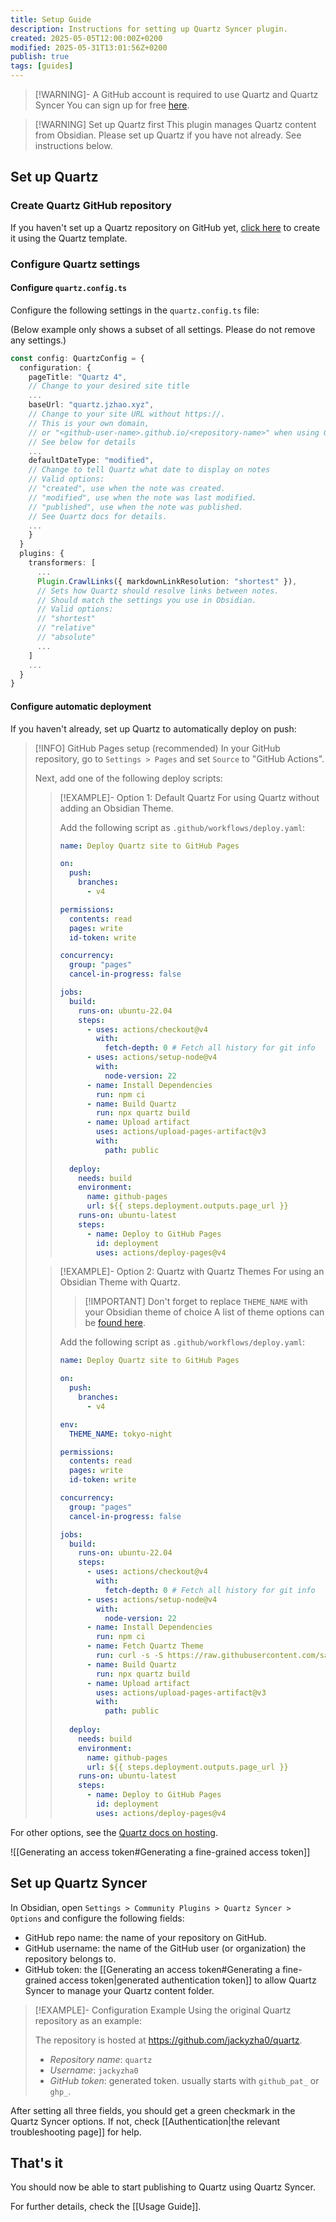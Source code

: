 ```yaml
---
title: Setup Guide
description: Instructions for setting up Quartz Syncer plugin.
created: 2025-05-05T12:00:00Z+0200
modified: 2025-05-31T13:01:56Z+0200
publish: true
tags: [guides]
---
```


> [!WARNING]- A GitHub account is required to use Quartz and Quartz Syncer
> You can sign up for free [here](https://github.com/signup).

> [!WARNING] Set up Quartz first
> This plugin manages Quartz content from Obsidian. Please set up Quartz if you have not already. See instructions below.
>

## Set up Quartz

### Create Quartz GitHub repository

If you haven't set up a Quartz repository on GitHub yet, [click here](https://github.com/new?template_name=quartz&template_owner=jackyzha0) to create it using the Quartz template.

### Configure Quartz settings

#### Configure `quartz.config.ts`

Configure the following settings in the `quartz.config.ts` file:

(Below example only shows a subset of all settings. Please do not remove any settings.)

```ts title="quartz.config.ts" {3,6,12,25}
const config: QuartzConfig = {
  configuration: {
    pageTitle: "Quartz 4",
    // Change to your desired site title
    ...
    baseUrl: "quartz.jzhao.xyz",
    // Change to your site URL without https://.
    // This is your own domain,
    // or "<github-user-name>.github.io/<repository-name>" when using GitHub Pages.
    // See below for details
    ...
    defaultDateType: "modified",
    // Change to tell Quartz what date to display on notes
    // Valid options:
    // "created", use when the note was created.
    // "modified", use when the note was last modified.
    // "published", use when the note was published.
    // See Quartz docs for details.
    ...
    }
  }
  plugins: {
    transformers: [
      ...
      Plugin.CrawlLinks({ markdownLinkResolution: "shortest" }),
      // Sets how Quartz should resolve links between notes.
      // Should match the settings you use in Obsidian.
      // Valid options:
      // "shortest"
      // "relative"
      // "absolute"
      ...
    ]
    ...
  }
}
```

#### Configure automatic deployment

If you haven't already, set up Quartz to automatically deploy on push:

> [!INFO] GitHub Pages setup (recommended)
> In your GitHub repository, go to `Settings > Pages` and set `Source` to "GitHub Actions".
>
> Next, add one of the following deploy scripts:
> > [!EXAMPLE]- Option 1: Default Quartz
> > For using Quartz without adding an Obsidian Theme.
> >
> > Add the following script as `.github/workflows/deploy.yaml`:
> >
> > ```yaml title=".github/workflows/deploy.yaml"
> > name: Deploy Quartz site to GitHub Pages
> > 
> > on:
> >   push:
> >     branches:
> >       - v4
> > 
> > permissions:
> >   contents: read
> >   pages: write
> >   id-token: write
> > 
> > concurrency:
> >   group: "pages"
> >   cancel-in-progress: false
> > 
> > jobs:
> >   build:
> >     runs-on: ubuntu-22.04
> >     steps:
> >       - uses: actions/checkout@v4
> >         with:
> >           fetch-depth: 0 # Fetch all history for git info
> >       - uses: actions/setup-node@v4
> >         with:
> >           node-version: 22
> >       - name: Install Dependencies
> >         run: npm ci
> >       - name: Build Quartz
> >         run: npx quartz build
> >       - name: Upload artifact
> >         uses: actions/upload-pages-artifact@v3
> >         with:
> >           path: public
> >  
> >   deploy:
> >     needs: build
> >     environment:
> >       name: github-pages
> >       url: ${{ steps.deployment.outputs.page_url }}
> >     runs-on: ubuntu-latest
> >     steps:
> >       - name: Deploy to GitHub Pages
> >         id: deployment
> >         uses: actions/deploy-pages@v4
> > ```
>
> > [!EXAMPLE]- Option 2: Quartz with Quartz Themes
> > For using an Obsidian Theme with Quartz.
> >
> > > [!IMPORTANT] Don't forget to replace `THEME_NAME` with your Obsidian theme of choice
> > > A list of theme options can be [found here](https://github.com/saberzero1/quartz-themes?tab=readme-ov-file#supported-themes).
> >
> > Add the following script as `.github/workflows/deploy.yaml`:
> >
> > ```yaml title=".github/workflows/deploy.yaml" {8-9, 32-33}
> > name: Deploy Quartz site to GitHub Pages
> > 
> > on:
> >   push:
> >     branches:
> >       - v4
> > 
> > env:
> >   THEME_NAME: tokyo-night
> > 
> > permissions:
> >   contents: read
> >   pages: write
> >   id-token: write
> > 
> > concurrency:
> >   group: "pages"
> >   cancel-in-progress: false
> > 
> > jobs:
> >   build:
> >     runs-on: ubuntu-22.04
> >     steps:
> >       - uses: actions/checkout@v4
> >         with:
> >           fetch-depth: 0 # Fetch all history for git info
> >       - uses: actions/setup-node@v4
> >         with:
> >           node-version: 22
> >       - name: Install Dependencies
> >         run: npm ci
> >       - name: Fetch Quartz Theme
> >         run: curl -s -S https://raw.githubusercontent.com/saberzero1/quartz-themes/master/action.sh | bash -s -- $THEME_NAME 
> >       - name: Build Quartz
> >         run: npx quartz build
> >       - name: Upload artifact
> >         uses: actions/upload-pages-artifact@v3
> >         with:
> >           path: public
> >  
> >   deploy:
> >     needs: build
> >     environment:
> >       name: github-pages
> >       url: ${{ steps.deployment.outputs.page_url }}
> >     runs-on: ubuntu-latest
> >     steps:
> >       - name: Deploy to GitHub Pages
> >         id: deployment
> >         uses: actions/deploy-pages@v4
> > ```

For other options, see the [Quartz docs on hosting](https://quartz.jzhao.xyz/hosting).

![[Generating an access token#Generating a fine-grained access token]]

## Set up Quartz Syncer

In Obsidian, open `Settings > Community Plugins > Quartz Syncer > Options` and configure the following fields:

- GitHub repo name: the name of your repository on GitHub.
- GitHub username: the name of the GitHub user (or organization) the repository belongs to.
- GitHub token: the [[Generating an access token#Generating a fine-grained access token|generated authentication token]] to allow Quartz Syncer to manage your Quartz content folder.

> [!EXAMPLE]- Configuration Example
> Using the original Quartz repository as an example:
>
> The repository is hosted at <https://github.com/jackyzha0/quartz>.
>
> - *Repository name*: `quartz`
> - *Username*: `jackyzha0`
> - *GitHub token*: generated token. usually starts with `github_pat_` or `ghp_`.

After setting all three fields, you should get a green checkmark in the Quartz Syncer options. If not, check [[Authentication|the relevant troubleshooting page]] for help.

## That's it

You should now be able to start publishing to Quartz using Quartz Syncer.

For further details, check the [[Usage Guide]].
